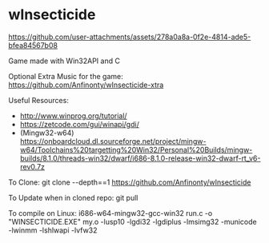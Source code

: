 # wInsecticide

https://github.com/user-attachments/assets/278a0a8a-0f2e-4814-ade5-bfea84567b08



Game made with Win32API and C

Optional Extra Music for the game:
https://github.com/Anfinonty/wInsecticide-xtra

Useful Resources:
- http://www.winprog.org/tutorial/ 
- https://zetcode.com/gui/winapi/gdi/
- (Mingw32-w64) https://onboardcloud.dl.sourceforge.net/project/mingw-w64/Toolchains%20targetting%20Win32/Personal%20Builds/mingw-builds/8.1.0/threads-win32/dwarf/i686-8.1.0-release-win32-dwarf-rt_v6-rev0.7z

To Clone:
git clone --depth==1 https://github.com/Anfinonty/wInsecticide

To Update when in cloned repo:
git pull

To compile on Linux:
i686-w64-mingw32-gcc-win32 run.c -o "WINSECTICIDE.EXE" my.o -lusp10 -lgdi32 -lgdiplus -lmsimg32 -municode -lwinmm -lshlwapi -lvfw32

